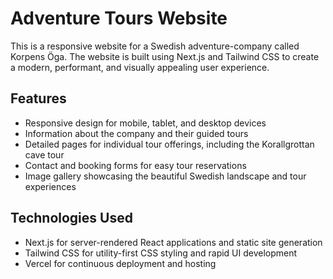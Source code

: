 # Adventure Tours Website

This is a responsive website for a Swedish adventure-company called Korpens Öga. The website is built using Next.js and Tailwind CSS to create a modern, performant, and visually appealing user experience.

## Features

- Responsive design for mobile, tablet, and desktop devices
- Information about the company and their guided tours
- Detailed pages for individual tour offerings, including the Korallgrottan cave tour
- Contact and booking forms for easy tour reservations
- Image gallery showcasing the beautiful Swedish landscape and tour experiences

## Technologies Used

- Next.js for server-rendered React applications and static site generation
- Tailwind CSS for utility-first CSS styling and rapid UI development
- Vercel for continuous deployment and hosting
